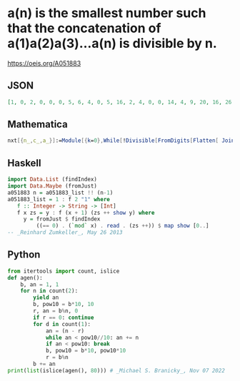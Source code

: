 # a\(n\) is the smallest number such that the concatenation of a\(1\)a\(2\)a\(3\)\.\.\.a\(n\) is divisible by n\.
https://oeis.org/A051883
## JSON
```JSON
[1, 0, 2, 0, 0, 0, 5, 6, 4, 0, 5, 16, 2, 4, 0, 0, 14, 4, 9, 20, 16, 26, 13, 6, 25, 22, 34, 4, 14, 0, 17, 28, 42, 22, 20, 24, 31, 44, 36, 0, 15, 24, 2, 8, 20, 36, 8, 16, 32, 50, 35, 6, 47, 58, 40, 16, 4, 26, 12, 40, 51, 52, 38, 4, 5, 12, 74, 56, 2, 20, 11, 68, 44, 58, 75, 24, 7, 38, 87, 20]
```
## Mathematica
```Mathematica
nxt[{n_,c_,a_}]:=Module[{k=0},While[!Divisible[FromDigits[Flatten[ Join[ IntegerDigits[ c],IntegerDigits[ k]]]],n+1],k++];{n+1,FromDigits[ Flatten[ Join[IntegerDigits[c],IntegerDigits[k]]]],k}]; NestList[nxt,{1,1,1},80][[All,3]] (* _Harvey P. Dale_, Jul 17 2020 *)
```
## Haskell
```Haskell
import Data.List (findIndex)
import Data.Maybe (fromJust)
a051883 n = a051883_list !! (n-1)
a051883_list = 1 : f 2 "1" where
   f :: Integer -> String -> [Int]
   f x zs = y : f (x + 1) (zs ++ show y) where
     y = fromJust $ findIndex
         ((== 0) . (`mod` x) . read . (zs ++)) $ map show [0..]
-- _Reinhard Zumkeller_, May 26 2013
```
## Python
```Python
from itertools import count, islice
def agen():
    b, an = 1, 1
    for n in count(2):
        yield an
        b, pow10 = b*10, 10
        r, an = b%n, 0
        if r == 0: continue
        for d in count(1):
            an = (n - r)
            while an < pow10//10: an += n
            if an < pow10: break
            b, pow10 = b*10, pow10*10
            r = b%n
        b += an
print(list(islice(agen(), 80))) # _Michael S. Branicky_, Nov 07 2022
```
